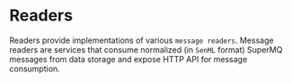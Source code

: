 # Readers

Readers provide implementations of various `message readers`. Message readers are services that consume normalized (in `SenML` format) SuperMQ messages from data storage and expose HTTP API for message consumption.
